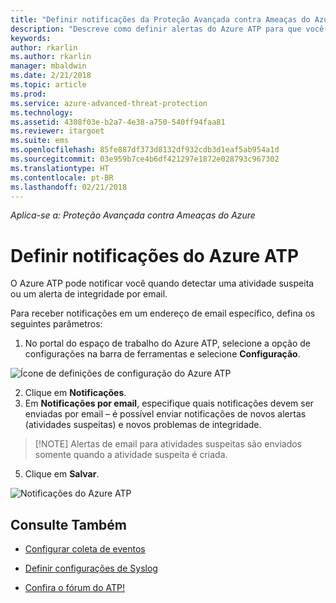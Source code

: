 ```yaml
---
title: "Definir notificações da Proteção Avançada contra Ameaças do Azure | Microsoft Docs"
description: "Descreve como definir alertas do Azure ATP para que você seja notificado quando atividades suspeitas forem detectadas."
keywords: 
author: rkarlin
ms.author: rkarlin
manager: mbaldwin
ms.date: 2/21/2018
ms.topic: article
ms.prod: 
ms.service: azure-advanced-threat-protection
ms.technology: 
ms.assetid: 4308f03e-b2a7-4e38-a750-540ff94faa81
ms.reviewer: itargoet
ms.suite: ems
ms.openlocfilehash: 85fe887df373d8132df932cdb3d1eaf5ab954a1d
ms.sourcegitcommit: 03e959b7ce4b6df421297e1872e028793c967302
ms.translationtype: HT
ms.contentlocale: pt-BR
ms.lasthandoff: 02/21/2018
---
```

*Aplica-se a: Proteção Avançada contra Ameaças do Azure*


# <a name="set-azure-atp-notifications"></a>Definir notificações do Azure ATP

O Azure ATP pode notificar você quando detectar uma atividade suspeita ou um alerta de integridade por email. 

Para receber notificações em um endereço de email específico, defina os seguintes parâmetros:


1. No portal do espaço de trabalho do Azure ATP, selecione a opção de configurações na barra de ferramentas e selecione **Configuração**.

![Ícone de definições de configuração do Azure ATP](media/atp-config-menu.png)

2. Clique em **Notificações**.
3. Em **Notificações por email**, especifique quais notificações devem ser enviadas por email – é possível enviar notificações de novos alertas (atividades suspeitas) e novos problemas de integridade. 
 
 >  [!NOTE]
 >   Alertas de email para atividades suspeitas são enviados somente quando a atividade suspeita é criada.

5. Clique em **Salvar**.

 ![Notificações do Azure ATP](media/atp-notifications.png)



## <a name="see-also"></a>Consulte Também

- [Configurar coleta de eventos](configure-event-collection.md)

- [Definir configurações de Syslog](setting-syslog.md)
- [Confira o fórum do ATP!](https://aka.ms/azureatpcommunity)